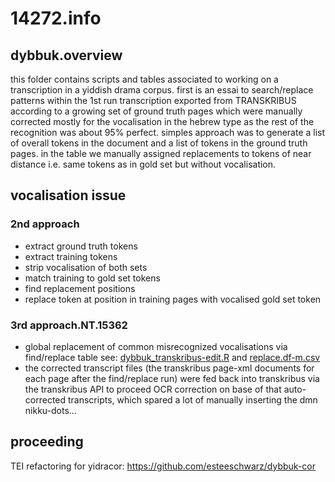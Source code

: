 # 14272.info
## dybbuk.overview
this folder contains scripts and tables associated to working on a transcription in a yiddish drama corpus. first is an essai to search/replace patterns within the 1st run transcription exported from TRANSKRIBUS according to a growing set of ground truth pages which were manually corrected mostly for the vocalisation in the hebrew type as the rest of the recognition was about 95% perfect. simples approach was to generate a list of overall tokens in the document and a list of tokens in the ground truth pages. in the table we manually assigned replacements to tokens of near distance i.e. same tokens as in gold set but without vocalisation.   

## vocalisation issue
### 2nd approach

  - extract ground truth tokens
  - extract training tokens
  - strip vocalisation of both sets
  - match training to gold set tokens
  - find replacement positions
  - replace token at position in training pages with vocalised gold set token

### 3rd approach.NT.15362
- global replacement of common misrecognized vocalisations via find/replace table
see: [dybbuk_transkribus-edit.R](https://github.com/esteeschwarz/ETCRA5_dd23/blob/master/dybbuk/dybbuk_transkribus-edit.R) and [replace.df-m.csv](https://github.com/esteeschwarz/ETCRA5_dd23/blob/master/dybbuk/replace.df-m.csv)
- the corrected transcript files (the transkribus page-xml documents for each page after the find/replace run) were fed back into transkribus via the transkribus API to proceed OCR correction on base of that auto-corrected transcripts, which spared a lot of manually inserting the dmn nikku-dots...



## proceeding
TEI refactoring for yidracor: <https://github.com/esteeschwarz/dybbuk-cor>